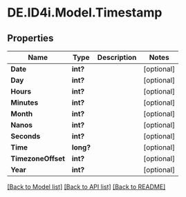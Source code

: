 # DE.ID4i.Model.Timestamp
## Properties

Name | Type | Description | Notes
------------ | ------------- | ------------- | -------------
**Date** | **int?** |  | [optional] 
**Day** | **int?** |  | [optional] 
**Hours** | **int?** |  | [optional] 
**Minutes** | **int?** |  | [optional] 
**Month** | **int?** |  | [optional] 
**Nanos** | **int?** |  | [optional] 
**Seconds** | **int?** |  | [optional] 
**Time** | **long?** |  | [optional] 
**TimezoneOffset** | **int?** |  | [optional] 
**Year** | **int?** |  | [optional] 

[[Back to Model list]](../README.md#documentation-for-models) [[Back to API list]](../README.md#documentation-for-api-endpoints) [[Back to README]](../README.md)

